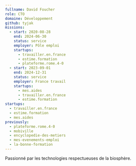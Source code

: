 ```yaml
---
fullname: David Foucher
role: CTO
domaine: Développement
github: tyjak
missions:
  - start: 2020-08-28
    end: 2024-06-30
    status: service
    employer: Pôle emploi
    startups:
      - travailler.en.france
      - estime.formation
      - plateforme.rome.4-0
  - start: 2023-09-01
    end: 2024-12-31
    status: service
    employer: France travail
    startups:
      - mes.aides
      - travailler.en.france
      - estime.formation
startups:
  - travailler.en.france
  - estime.formation
  - mes.aides
previously:
  - plateforme.rome.4-0
  - mobiville
  - encyclopedie-des-metiers
  - mes-evenements-emploi
  - la-bonne-formation
---
```

Passionné par les technologies respectueuses de la biosphère.